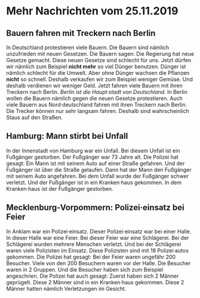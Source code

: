 #        Mehr Nachrichten vom 25.11.2019    


##               Bauern fahren mit Treckern nach Berlin           
In Deutschland protestieren viele Bauern. Die Bauern sind nämlich unzufrieden mit neuen Gesetzen. Die Bauern sagen: Die Regierung hat neue Gesetze gemacht. Diese neuen Gesetze sind schlecht für uns. Jetzt dürfen wir nämlich zum Beispiel **nicht mehr** so viel Dünger benutzen. Dünger ist nämlich schlecht für die Umwelt. Aber ohne Dünger wachsen die Pflanzen **nicht** so schnell. Deshalb verkaufen wir zum Beispiel weniger Gemüse. Und deshalb verdienen wir weniger Geld. Jetzt fahren viele Bauern mit ihren Treckern nach Berlin.  *Berlin ist die Haupt·stadt von Deutschland.*  In Berlin wollen die Bauern nämlich gegen die neuen Gesetze protestieren. Auch viele Bauern aus Nord·deutschland fahren mit ihren Treckern nach Berlin. Die Trecker können nur sehr langsam fahren. Deshalb sind wahrscheinlich Staus auf den Straßen. 

##               Hamburg: Mann stirbt bei Unfall           
In der Innenstadt von Hamburg war ein Unfall. Bei diesem Unfall ist ein Fußgänger gestorben. Der Fußgänger war 73 Jahre alt. Die Polizei hat gesagt: Ein Mann ist mit seinem Auto auf einer Straße gefahren. Und der Fußgänger ist über die Straße gelaufen. Dann hat der Mann den Fußgänger mit seinem Auto angefahren. Bei dem Unfall wurde der Fußgänger schwer verletzt. Und der Fußgänger ist in ein Kranken·haus gekommen. In dem Kranken·haus ist der Fußgänger gestorben. 

##               Mecklenburg-Vorpommern: Polizei·einsatz bei Feier           
In Anklam war ein Polizei·einsatz. Dieser Polizei·einsatz war bei einer Halle. In dieser Halle war eine Feier. Bei dieser Feier war eine Schlägerei. Bei der Schlägerei wurden mehrere Menschen verletzt. Und bei der Schlägerei waren viele Polizisten im Einsatz. Diese Polizisten sind mit 18 Polizei·autos gekommen. Die Polizei hat gesagt: Bei der Feier waren ungefähr 200 Besucher. Viele von den 200 Besuchern waren vor der Halle. Die Besucher waren in 2 Gruppen. Und die Besucher haben sich zum Beispiel angeschrien. Die Polizei hat auch gesagt: Zuerst haben sich 2 Männer geprügelt. Diese 2 Männer sind in ein Kranken·haus gekommen. Diese 2 Männer hatten nämlich Verletzungen im Gesicht. 
